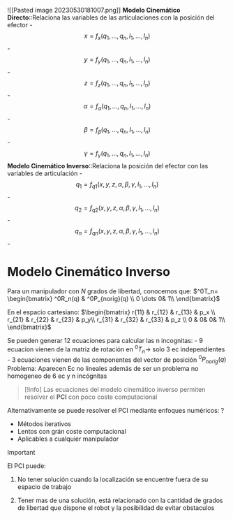 ![[Pasted image 20230530181007.png]]
**Modelo Cinemático Directo**::Relaciona las variables de las articulaciones con la posición del efector
	- $$x=f_x(q_1,\dots,q_n,l_1,\dots,l_n)$$
	- $$y=f_y(q_1,\dots,q_n,l_1,\dots,l_n)$$
	- $$z=f_z(q_1,\dots,q_n,l_1,\dots,l_n)$$
	- $$\alpha=f_\alpha(q_1,\dots,q_n,l_1,\dots,l_n)$$
	- $$\beta=f_\beta(q_1,\dots,q_n,l_1,\dots,l_n)$$
	- $$\gamma=f_\gamma(q_1,\dots,q_n,l_1,\dots,l_n)$$
**Modelo Cinemático Inverso**::Relaciona la posición del efector con las variables de articulación
	- $$q_1=f_{q1}(x,y,z,\alpha,\beta,\gamma,l_1,\dots,l_n)$$
	- $$q_2=f_{q2}(x,y,z,\alpha,\beta,\gamma,l_1,\dots,l_n)$$
	- $$q_n=f_{qn}(x,y,z,\alpha,\beta,\gamma,l_1,\dots,l_n)$$
	- 

# Modelo Cinemático Inverso
Para un manipulador con $N$ grados de libertad, conocemos que: $^0T_n= \begin{bmatrix} ^0R_n(q) & ^0P_{norig}(q)  \\ 0 \dots 0&  1\\ \end{bmatrix}$

En el espacio cartesiano: $\begin{bmatrix} r{11} & r_{12} & r_{13} & p_x \\ r_{21} & r_{22} & r_{23} & p_y\\ r_{31} & r_{32} & r_{33} & p_z \\ 0 & 0& 0& 1\\ \end{bmatrix}$

Se pueden generar 12 ecuaciones para calcular las n incognitas:
	- 9 ecuacion vienen de la matriz de rotación en $^0T_n \rightarrow$ solo 3 ec independientes
	- 3 ecuaciones vienen de las componentes del vector de posición $^0P_{norig}(q)$ 
Problema: Aparecen Ec no lineales además de ser un problema no homogeneo de 6 ec y n incógnitas

> [!info]
> Las ecuaciones del modelo cinemático inverso permiten resolver el **PCI** con poco coste computacional

Alternativamente se puede resolver el PCI mediante enfoques numéricos:
?	
 - Métodos iterativos
 - Lentos con grán coste computacional
 - Aplicables a cualquier manipulador

> [!important]
> El PCI puede:
> 
> 1. No tener solución cuando la localización se encuentre fuera de su espacio de trabajo
> 
>  2. Tener mas de una solución, está relacionado con la cantidad de grados de libertad que dispone el robot y la posibilidad de evitar obstaculos
